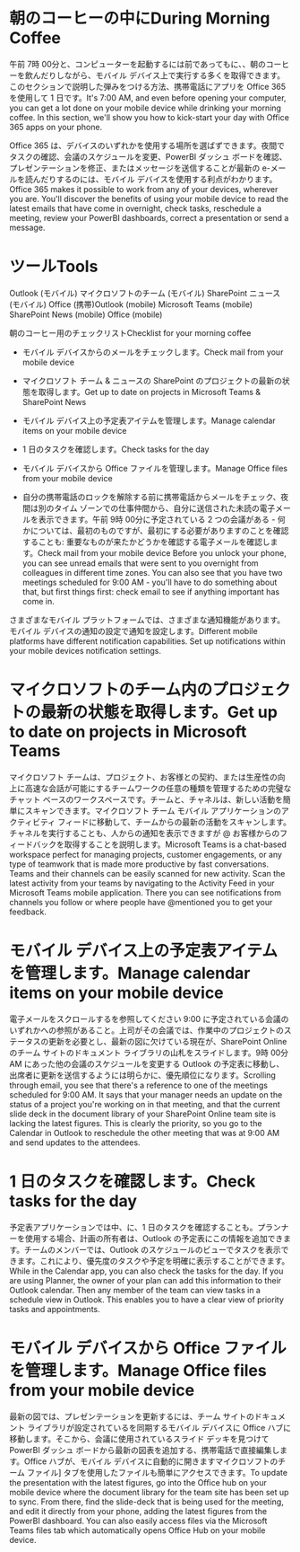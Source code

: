 # <a name="during-morning-coffee"></a><span data-ttu-id="5d45c-101">朝のコーヒーの中に</span><span class="sxs-lookup"><span data-stu-id="5d45c-101">During Morning Coffee</span></span>

<span data-ttu-id="5d45c-p101">午前 7時 00分と、コンピューターを起動するには前であってもに、、朝のコーヒーを飲んだりしながら、モバイル デバイス上で実行する多くを取得できます。このセクションで説明した弾みをつける方法、携帯電話にアプリを Office 365 を使用して 1 日です。</span><span class="sxs-lookup"><span data-stu-id="5d45c-p101">It's 7:00 AM, and even before opening your computer, you can get a lot done on your mobile device while drinking your morning coffee. In this section, we'll show you how to kick-start your day with Office 365 apps on your phone.</span></span>

<span data-ttu-id="5d45c-p102">Office 365 は、デバイスのいずれかを使用する場所を選ばずできます。夜間でタスクの確認、会議のスケジュールを変更、PowerBI ダッシュ ボードを確認、プレゼンテーションを修正、またはメッセージを送信することが最新の e-メールを読んだりするのには、モバイル デバイスを使用する利点がわかります。</span><span class="sxs-lookup"><span data-stu-id="5d45c-p102">Office 365 makes it possible to work from any of your devices, wherever you are. You'll discover the benefits of using your mobile device to read the latest emails that have come in overnight, check tasks, reschedule a meeting, review your PowerBI dashboards, correct a presentation or send a message.</span></span> 

# <a name="tools"></a><span data-ttu-id="5d45c-106">ツール</span><span class="sxs-lookup"><span data-stu-id="5d45c-106">Tools</span></span>
<span data-ttu-id="5d45c-107">Outlook (モバイル) マイクロソフトのチーム (モバイル) SharePoint ニュース (モバイル) Office (携帯)</span><span class="sxs-lookup"><span data-stu-id="5d45c-107">Outlook (mobile) Microsoft Teams (mobile) SharePoint News (mobile) Office (mobile)</span></span>

<span data-ttu-id="5d45c-108">朝のコーヒー用のチェックリスト</span><span class="sxs-lookup"><span data-stu-id="5d45c-108">Checklist for your morning coffee</span></span>
* <span data-ttu-id="5d45c-109">モバイル デバイスからのメールをチェックします。</span><span class="sxs-lookup"><span data-stu-id="5d45c-109">Check mail from your mobile device</span></span>
* <span data-ttu-id="5d45c-110">マイクロソフト チーム & ニュースの SharePoint のプロジェクトの最新の状態を取得します。</span><span class="sxs-lookup"><span data-stu-id="5d45c-110">Get up to date on projects in Microsoft Teams & SharePoint News</span></span>
* <span data-ttu-id="5d45c-111">モバイル デバイス上の予定表アイテムを管理します。</span><span class="sxs-lookup"><span data-stu-id="5d45c-111">Manage calendar items on your mobile device</span></span>
* <span data-ttu-id="5d45c-112">1 日のタスクを確認します。</span><span class="sxs-lookup"><span data-stu-id="5d45c-112">Check tasks for the day</span></span>
* <span data-ttu-id="5d45c-113">モバイル デバイスから Office ファイルを管理します。</span><span class="sxs-lookup"><span data-stu-id="5d45c-113">Manage Office files from your mobile device</span></span>
 

* <span data-ttu-id="5d45c-p103">自分の携帯電話のロックを解除する前に携帯電話からメールをチェック、夜間は別のタイム ゾーンでの仕事仲間から、自分に送信された未読の電子メールを表示できます。午前 9時 00分に予定されている 2 つの会議がある - 何かについては、最初のものですが、最初にする必要がありますのことを確認することも: 重要なものが来たかどうかを確認する電子メールを確認します。</span><span class="sxs-lookup"><span data-stu-id="5d45c-p103">Check mail from your mobile device Before you unlock your phone, you can see unread emails that were sent to you overnight from colleagues in different time zones. You can also see that you have two meetings scheduled for 9:00 AM - you'll have to do something about that, but first things first: check email to see if anything important has come in.</span></span>

<span data-ttu-id="5d45c-p104">さまざまなモバイル プラットフォームでは、さまざまな通知機能があります。モバイル デバイスの通知の設定で通知を設定します。</span><span class="sxs-lookup"><span data-stu-id="5d45c-p104">Different mobile platforms have different notification capabilities. Set up notifications within your mobile devices notification settings.</span></span> 

# <a name="get-up-to-date-on-projects-in-microsoft-teams"></a><span data-ttu-id="5d45c-118">マイクロソフトのチーム内のプロジェクトの最新の状態を取得します。</span><span class="sxs-lookup"><span data-stu-id="5d45c-118">Get up to date on projects in Microsoft Teams</span></span>
<span data-ttu-id="5d45c-p105">マイクロソフト チームは、プロジェクト、お客様との契約、または生産性の向上に高速な会話が可能にするチームワークの任意の種類を管理するための完璧なチャット ベースのワークスペースです。チームと、チャネルは、新しい活動を簡単にスキャンできます。マイクロソフト チーム モバイル アプリケーションのアクティビティ フィードに移動して、チームからの最新の活動をスキャンします。チャネルを実行することも、人からの通知を表示できますが @ お客様からのフィードバックを取得することを説明します。</span><span class="sxs-lookup"><span data-stu-id="5d45c-p105">Microsoft Teams is a chat-based workspace perfect for managing projects, customer engagements, or any type of teamwork that is made more productive by fast conversations. Teams and their channels can be easily scanned for new activity. Scan the latest activity from your teams by navigating to the Activity Feed in your Microsoft Teams mobile application. There you can see notifications from channels you follow or where people have @mentioned you to get your feedback.</span></span>  

# <a name="manage-calendar-items-on-your-mobile-device"></a><span data-ttu-id="5d45c-123">モバイル デバイス上の予定表アイテムを管理します。</span><span class="sxs-lookup"><span data-stu-id="5d45c-123">Manage calendar items on your mobile device</span></span>
<span data-ttu-id="5d45c-p106">電子メールをスクロールするを参照してください 9:00 に予定されている会議のいずれかへの参照があること。上司がその会議では、作業中のプロジェクトのステータスの更新を必要とし、最新の図に欠けている現在が、SharePoint Online のチーム サイトのドキュメント ライブラリの山札をスライドします。9時 00分 AM にあった他の会議のスケジュールを変更する Outlook の予定表に移動し、出席者に更新を送信するようには明らかに、優先順位になります。</span><span class="sxs-lookup"><span data-stu-id="5d45c-p106">Scrolling through email, you see that there's a reference to one of the meetings scheduled for 9:00 AM. It says that your manager needs an update on the status of a project you're working on in that meeting, and that the current slide deck in the document library of your SharePoint Online team site is lacking the latest figures. This is clearly the priority, so you go to the Calendar in Outlook to reschedule the other meeting that was at 9:00 AM and send updates to the attendees.</span></span>

# <a name="check-tasks-for-the-day"></a><span data-ttu-id="5d45c-127">1 日のタスクを確認します。</span><span class="sxs-lookup"><span data-stu-id="5d45c-127">Check tasks for the day</span></span>
<span data-ttu-id="5d45c-p107">予定表アプリケーションでは中、に、1 日のタスクを確認することも。プランナーを使用する場合、計画の所有者は、Outlook の予定表にこの情報を追加できます。チームのメンバーでは、Outlook のスケジュールのビューでタスクを表示できます。これにより、優先度のタスクや予定を明確に表示することができます。</span><span class="sxs-lookup"><span data-stu-id="5d45c-p107">While in the Calendar app, you can also check the tasks for the day. If you are using Planner, the owner of your plan can add this information to their Outlook calendar. Then any member of the team can view tasks in a schedule view in Outlook. This enables you to have a clear view of priority tasks and appointments.</span></span>  

# <a name="manage-office-files-from-your-mobile-device"></a><span data-ttu-id="5d45c-132">モバイル デバイスから Office ファイルを管理します。</span><span class="sxs-lookup"><span data-stu-id="5d45c-132">Manage Office files from your mobile device</span></span>
<span data-ttu-id="5d45c-p108">最新の図では、プレゼンテーションを更新するには、チーム サイトのドキュメント ライブラリが設定されているを同期するモバイル デバイスに Office ハブに移動します。そこから、会議に使用されているスライド デッキを見つけて PowerBI ダッシュ ボードから最新の図表を追加する、携帯電話で直接編集します。Office ハブが、モバイル デバイスに自動的に開きますマイクロソフトのチーム ファイル] タブを使用したファイルも簡単にアクセスできます。</span><span class="sxs-lookup"><span data-stu-id="5d45c-p108">To update the presentation with the latest figures, go into the Office hub on your mobile device where the document library for the team site has been set up to sync. From there, find the slide-deck that is being used for the meeting, and edit it directly from your phone, adding the latest figures from the PowerBI dashboard. You can also easily access files via the Microsoft Teams files tab which automatically opens Office Hub on your mobile device.</span></span> 